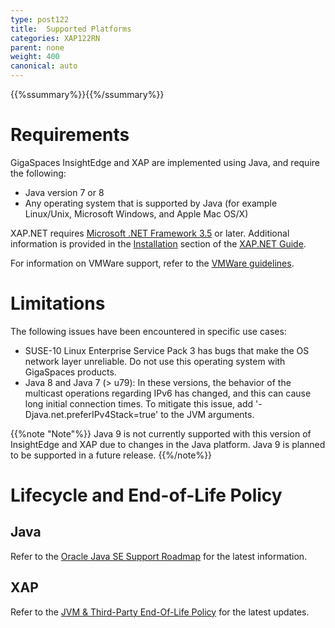```yaml
---
type: post122
title:  Supported Platforms
categories: XAP122RN
parent: none
weight: 400
canonical: auto
---
```


{{%ssummary%}}{{%/ssummary%}}

# Requirements

GigaSpaces InsightEdge and XAP are implemented using Java, and require the following:

- Java version 7 or 8
- Any operating system that is supported by Java (for example Linux/Unix, Microsoft Windows, and Apple Mac OS/X)

XAP.NET requires [Microsoft .NET Framework 3.5](http://msdn.microsoft.com/en-us/vstudio/aa496123) or later. Additional information is provided in the [Installation](../dev-dotnet/installation.html) section of the [XAP.NET Guide](../dev-dotnet). 

For information on VMWare support, refer to the [VMWare guidelines](vmware-guidelines.html).

# Limitations

The following issues have been encountered in specific use cases:

- SUSE-10 Linux Enterprise Service Pack 3 has bugs that make the OS network layer unreliable. Do not use this operating system with GigaSpaces products.
- Java 8 and Java 7 (> u79): In these versions, the behavior of the multicast operations regarding IPv6 has changed, and this can cause long initial connection times. To mitigate this issue, add '-Djava.net.preferIPv4Stack=true' to the JVM arguments.

{{%note "Note"%}}
Java 9 is not currently supported with this version of InsightEdge and XAP due to changes in the Java platform. Java 9 is planned to be supported in a future release.
{{%/note%}}


# Lifecycle and End-of-Life Policy

## Java 

Refer to the [Oracle Java SE Support Roadmap](http://www.oracle.com/technetwork/java/eol-135779.html) for the latest information.
 
## XAP  

Refer to the [JVM & Third-Party End-Of-Life Policy](/release_notes/lifecycle.html) for the latest updates.
 


